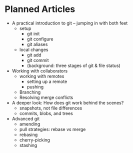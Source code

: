 # Planned Articles

* A practical introduction to git – jumping in with both feet
  * setup
    * git init
    * git configure
    * git aliases
  * local changes
    * git add
    * git commit
    * (background: three stages of git & file status)
* Working with collaborators
  * working with remotes
    * setting up a remote
    * pushing
  * Branching
  * Resolving merge conflicts
* A deeper look: How does git work behind the scenes?
  * snapshots, not file differences
  * commits, blobs, and trees
* Advanced git
  * amending
  * pull strategies: rebase vs merge
  * rebasing
  * cherry-picking
  * stashing
